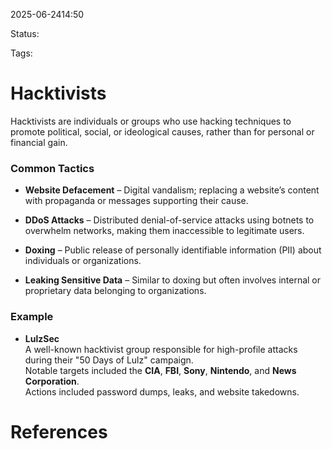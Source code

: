 
2025-06-2414:50

Status:

Tags:


# Hacktivists

Hacktivists are individuals or groups who use hacking techniques to promote political, social, or ideological causes, rather than for personal or financial gain.

### Common Tactics

- **Website Defacement** – Digital vandalism; replacing a website’s content with propaganda or messages supporting their cause.
    
- **DDoS Attacks** – Distributed denial-of-service attacks using botnets to overwhelm networks, making them inaccessible to legitimate users.
    
- **Doxing** – Public release of personally identifiable information (PII) about individuals or organizations.
    
- **Leaking Sensitive Data** – Similar to doxing but often involves internal or proprietary data belonging to organizations.
    

### Example

- **LulzSec**  
    A well-known hacktivist group responsible for high-profile attacks during their "50 Days of Lulz" campaign.  
    Notable targets included the **CIA**, **FBI**, **Sony**, **Nintendo**, and **News Corporation**.  
    Actions included password dumps, leaks, and website takedowns.

# References